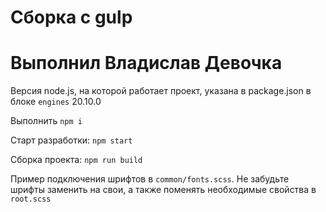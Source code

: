 # Сборка с gulp
# Выполнил Владислав Девочка

Версия node.js, на которой работает проект, указана в package.json в блоке `engines`
20.10.0

Выполнить `npm i`

Старт разработки: `npm start`

Сборка проекта: `npm run build`

Пример подключения шрифтов в `common/fonts.scss`. Не забудьте шрифты заменить на свои, а также поменять необходимые свойства в `root.scss`
